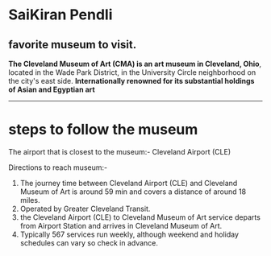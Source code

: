 # SaiKiran Pendli

##  favorite museum to visit. 

**The Cleveland Museum of Art (CMA) is an art museum in Cleveland, Ohio**, located in the Wade Park District, in the University Circle neighborhood on the city's east side. **Internationally renowned for its substantial holdings of Asian and Egyptian art** 

---

# steps to follow the museum
The airport that is closest to the museum:- Cleveland Airport (CLE)

Directions to reach museum:-
1. The journey time between Cleveland Airport (CLE) and Cleveland Museum of Art is around 59 min and covers a distance of around 18 miles.
2. Operated by Greater Cleveland Transit.
3. the Cleveland Airport (CLE) to Cleveland Museum of Art service departs from Airport Station and arrives in Cleveland Museum of Art. 
4. Typically 567 services run weekly, although weekend and holiday schedules can vary so check in advance.